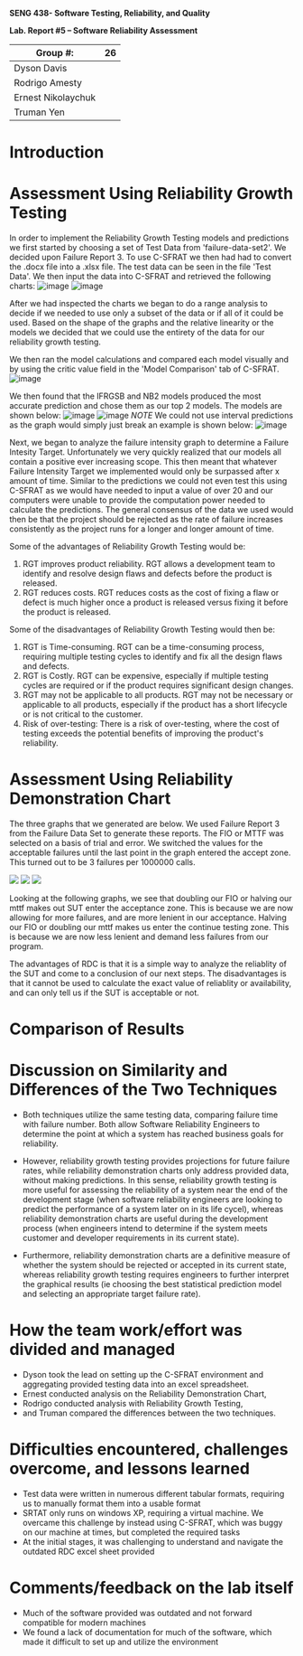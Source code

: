 **SENG 438- Software Testing, Reliability, and Quality**

**Lab. Report \#5 – Software Reliability Assessment**

| Group \#:         |26 |
|-------------------|---|
|Dyson Davis        |   |
|Rodrigo Amesty     |   |
|Ernest Nikolaychuk |   |
|Truman Yen         |   |

# Introduction

# 

# Assessment Using Reliability Growth Testing 
  In order to implement the Reliability Growth Testing models and predictions we first started by choosing a set of Test Data from 'failure-data-set2'. We decided upon Failure Report 3. To use C-SFRAT we then had had to convert the .docx file into a .xlsx file. The test data can be seen in the file 'Test Data'. We then input the data into C-SFRAT and retrieved the following charts:
  ![image](https://user-images.githubusercontent.com/101442804/229229376-318c8cf4-2749-42e1-9897-663fb880cdcb.png)
![image](https://user-images.githubusercontent.com/101442804/229229483-5093cb03-55a6-46c3-ad5d-2eb6008ea92c.png)

After we had inspected the charts we began to do a range analysis to decide if we needed to use only a subset of the data or if all of it could be used. Based on the shape of the graphs and the relative linearity or the models we decided that we could use the entirety of the data for our reliability growth testing.

We then ran the model calculations and compared each model visually and by using the critic value field in the 'Model Comparison' tab of C-SFRAT.
![image](https://user-images.githubusercontent.com/101442804/229230345-99c6d4bc-cdf3-4dd9-8145-a65f2c4e97e7.png)

We then found that the IFRGSB and NB2 models produced the most accurate prediction and chose them as our top 2 models. The models are shown below:
![image](https://user-images.githubusercontent.com/101442804/229232924-9d07f65c-8cf3-41b8-9c69-5ce1ae920f2c.png)
![image](https://user-images.githubusercontent.com/101442804/229232888-c30b8c99-65dc-4f77-ba53-1dfc0366ef8f.png)
*NOTE* We could not use interval predictions as the graph would simply just break an example is shown below:
![image](https://user-images.githubusercontent.com/101442804/229233472-cf0825b0-11b2-47ce-a8cb-09fca926869f.png)

Next, we began to analyze the failure intensity graph to determine a Failure Intesity Target. Unfortunately we very quickly realized that our models all contain a positive ever increasing scope. This then meant that whatever Failure Intensity Target we implemented would only be surpassed after x amount of time. Similar to the predictions we could not even test this using C-SFRAT as we would have needed to input a value of over 20 and our computers were unable to provide the computation power needed to calculate the predictions. The general consensus of the data we used would then be that the project should be rejected as the rate of failure increases consistently as the project runs for a longer and longer amount of time.

Some of the advantages of Reliability Growth Testing would be:
1. RGT improves product reliability. RGT allows a development team to identify and resolve design flaws and defects before the product is released.
2. RGT reduces costs. RGT reduces costs as the cost of fixing a flaw or defect is much higher once a product is released versus fixing it before the product is released.

Some of the disadvantages of Reliability Growth Testing would then be:
1. RGT is Time-consuming. RGT can be a time-consuming process, requiring multiple testing cycles to identify and fix all the design flaws and defects.
2. RGT is Costly. RGT can be expensive, especially if multiple testing cycles are required or if the product requires significant design changes.
3. RGT may not be applicable to all products. RGT may not be necessary or applicable to all products, especially if the product has a short lifecycle or is not critical to the customer.
4. Risk of over-testing: There is a risk of over-testing, where the cost of testing exceeds the potential benefits of improving the product's reliability.

# Assessment Using Reliability Demonstration Chart 
The three graphs that we generated are below. We used Failure Report 3 from the Failure Data Set to generate these reports. The FIO or MTTF was selected on a basis of trial and error. We switched the values for the acceptable failures until the last point in the graph entered the accept zone. This turned out to be 3 failures per 1000000 calls.  

![](2023-04-06-17-24-39.png)
![](2023-04-06-17-24-59.png)
![](2023-04-06-17-25-13.png)


Looking at the following graphs, we see that doubling our FIO or halving our mttf makes out SUT enter the acceptance zone. This is because we are now allowing for more failures, and are more lenient in our acceptance. Halving our FIO or doubling our mttf makes us enter the continue testing zone. This is because we are now less lenient and demand less failures from our program. 

The advantages of RDC is that it is a simple way to analyze the reliablity of the SUT and come to a conclusion of our next steps. The disadvantages is that it cannot be used to calculate the exact value of reliablity or availability, and can only tell us if the SUT is acceptable or not. 
# 

# Comparison of Results

# Discussion on Similarity and Differences of the Two Techniques
- Both techniques utilize the same testing data, comparing failure time with failure number.  Both allow Software Reliability Engineers to determine the point at which a system has reached business goals for reliability.

- However, reliability growth testing provides projections for future failure rates, while reliability demonstration charts only address provided data, without making predictions.  In this sense, reliability growth testing is more useful for assessing the reliability of a system near the end of the development stage (when software reliability engineers are looking to predict the performance of a system later on in its life cycel), whereas reliability demonstration charts are useful during the development process (when engineers intend to determine if the system meets customer and developer requirements in its current state).
- Furthermore, reliability demonstration charts are a definitive measure of whether the system should be rejected or accepted in its current state, whereas reliability growth testing requires engineers to further interpret the graphical results (ie choosing the best statistical prediction model and selecting an appropriate target failure rate).
# How the team work/effort was divided and managed
- Dyson took the lead on setting up the C-SFRAT environment and aggregating provided testing data into an excel spreadsheet.
- Ernest conducted analysis on the Reliability Demonstration Chart,
- Rodrigo conducted analysis with Reliability Growth Testing,
- and Truman compared the differences between the two techniques.
# 

# Difficulties encountered, challenges overcome, and lessons learned
- Test data were written in numerous different tabular formats, requiring us to manually format them into a usable format
- SRTAT only runs on windows XP, requiring a virtual machine.  We overcame this challenge by instead using C-SFRAT, which was buggy on our machine at times, but completed the required tasks
- At the initial stages, it was challenging to understand and navigate the outdated RDC excel sheet provided
# Comments/feedback on the lab itself
- Much of the software provided was outdated and not forward compatible for modern machines
- We found a lack of documentation for much of the software, which made it difficult to set up and utilize the environment